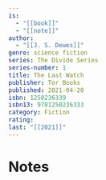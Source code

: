 ```yaml
---
is:
  - "[[book]]"
  - "[[note]]"
author:
  - "[[J. S. Dewes]]"
genre: science fiction
series: The Divide Series
series-number: 1
title: The Last Watch
publisher: Tor Books
published: 2021-04-20
isbn: 1250236339
isbn13: 9781250236333
category: Fiction
rating: 
last: "[[2021]]"
---
```

# Notes
